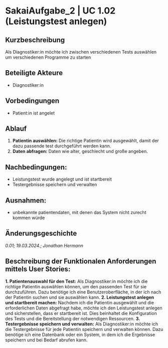 # SakaiAufgabe_2 | UC 1.02 (Leistungstest anlegen)
## Kurzbeschreibung
Als Diagnostiker:in möchte ich zwischen verschiedenen Tests auswählen um verschiedenen Programme zu starten

## Beteiligte Akteure
- Diagnostiker:in
  
## Vorbedingungen
- Patient:in ist angelet

## Ablauf
1. **Patientin auswählen:** Die richtige Patientin wird ausgewählt, damit der dazu passende test durchgeführt werden kann.
2. **Daten abfragen:** Daten wie alter, geschlecht und große angeben.

## Nachbedingungen: 
- Leistungstest wurde angelegt und ist startbereit
- Testergebnisse speichern und verwalten

## Ausnahmen:
- unbekannte patientendaten, mit denen das System nicht zurecht kommen würde

## Änderungsgeschichte
*0.01; 19.03.2024.; Jonathan Hermann*

## Beschreibung der Funktionalen Anforderungen mittels User Stories:
**1. Patientenauswahl für den Test:** Als Diagnostiker:in möchte ich die richtige Patientin auswählen können, um den passenden Test für sie durchzuführen. Dazu benötige ich eine Benutzeroberfläche, in der ich nach der Patientin suchen und sie auswählen kann.
**2. Leistungstest anlegen und startbereit machen:** Nachdem ich die Patientin ausgewählt und die erforderlichen Daten abgefragt habe, möchte ich den Leistungstest anlegen und sicherstellen, dass er startbereit ist. Dies beinhaltet die Konfiguration des Tests und die Bereitstellung der notwendigen Ressourcen.
**3. Testergebnisse speichern und verwalten:** Als Diagnostiker:in möchte ich die Testergebnisse für jede Patientin speichern und verwalten können. Dazu benötige ich eine Datenbank oder ein System, in dem ich die Ergebnisse speichern und bei Bedarf abrufen kann.
